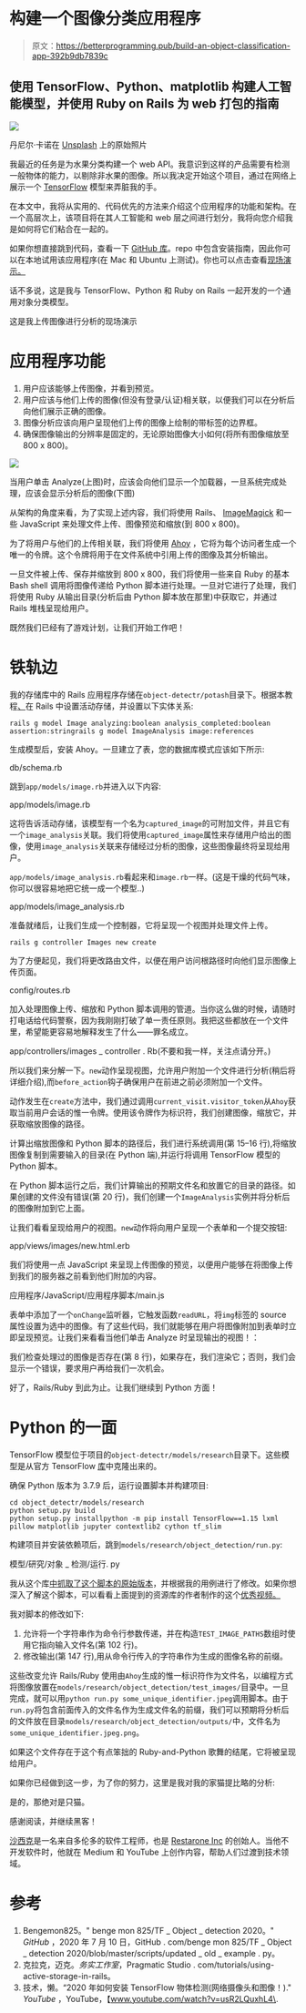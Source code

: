 # 构建一个图像分类应用程序

> 原文：<https://betterprogramming.pub/build-an-object-classification-app-392b9db7839c>

## 使用 TensorFlow、Python、matplotlib 构建人工智能模型，并使用 Ruby on Rails 为 web 打包的指南

![](img/34cddb0cc529038267fe51035270f01f.png)

丹尼尔·卡诺在 [Unsplash](https://unsplash.com/?utm_source=unsplash&utm_medium=referral&utm_content=creditCopyText) 上的原始照片

我最近的任务是为水果分类构建一个 web API。我意识到这样的产品需要有检测一般物体的能力，以剔除非水果的图像。所以我决定开始这个项目，通过在网络上展示一个 [TensorFlow](https://www.tensorflow.org/) 模型来弄脏我的手。

在本文中，我将从实用的、代码优先的方法来介绍这个应用程序的功能和架构。在一个高层次上，该项目将在其人工智能和 web 层之间进行划分，我将向您介绍我是如何将它们粘合在一起的。

如果你想直接跳到代码，查看一下 [GitHub 库](https://github.com/donrestarone/object-detectr)。repo 中包含安装指南，因此你可以在本地试用该应用程序(在 Mac 和 Ubuntu 上测试)。你也可以点击查看[现场演示。](https://potassium.shashike.me/)

话不多说，这是我与 TensorFlow、Python 和 Ruby on Rails 一起开发的一个通用对象分类模型。

这是我上传图像进行分析的现场演示

# 应用程序功能

1.  用户应该能够上传图像，并看到预览。
2.  用户应该与他们上传的图像(但没有登录/认证)相关联，以便我们可以在分析后向他们展示正确的图像。
3.  图像分析应该向用户呈现他们上传的图像上绘制的带标签的边界框。
4.  确保图像输出的分辨率是固定的，无论原始图像大小如何(将所有图像缩放至 800 x 800)。

![](img/acab62e7e1c758adbf6eef07648d8ca7.png)

当用户单击 Analyze(上图)时，应该会向他们显示一个加载器，一旦系统完成处理，应该会显示分析后的图像(下图)

从架构的角度来看，为了实现上述内容，我们将使用 Rails、 [ImageMagick](https://imagemagick.org/index.php) 和一些 JavaScript 来处理文件上传、图像预览和缩放(到 800 x 800)。

为了将用户与他们的上传相关联，我们将使用 [Ahoy](https://github.com/ankane/ahoy) ，它将为每个访问者生成一个唯一的令牌。这个令牌将用于在文件系统中引用上传的图像及其分析输出。

一旦文件被上传、保存并缩放到 800 x 800，我们将使用一些来自 Ruby 的基本 Bash shell 调用将图像传递给 Python 脚本进行处理。一旦对它进行了处理，我们将使用 Ruby 从输出目录(分析后由 Python 脚本放在那里)中获取它，并通过 Rails 堆栈呈现给用户。

既然我们已经有了游戏计划，让我们开始工作吧！

# 铁轨边

我的存储库中的 Rails 应用程序存储在`object-detectr/potash`目录下。根据本教程[、](https://pragmaticstudio.com/tutorials/using-active-storage-in-rails)在 Rails 中设置活动存储，并设置以下实体关系:

```
rails g model Image analyzing:boolean analysis_completed:boolean assertion:stringrails g model ImageAnalysis image:references
```

生成模型后，安装 Ahoy。一旦建立了表，您的数据库模式应该如下所示:

db/schema.rb

跳到`app/models/image.rb`并进入以下内容:

app/models/image.rb

这将告诉活动存储，该模型有一个名为`captured_image`的可附加文件，并且它有一个`image_analysis`关联。我们将使用`captured_image`属性来存储用户给出的图像，使用`image_analysis`关联来存储经过分析的图像，这些图像最终将呈现给用户。

`app/models/image_analysis.rb`看起来和`image.rb`一样。(这是干燥的代码气味，你可以很容易地把它统一成一个模型..)

app/models/image_analysis.rb

准备就绪后，让我们生成一个控制器，它将呈现一个视图并处理文件上传。

```
rails g controller Images new create
```

为了方便起见，我们将更改路由文件，以便在用户访问根路径时向他们显示图像上传页面。

config/routes.rb

加入处理图像上传、缩放和 Python 脚本调用的管道。当你这么做的时候，请随时打电话给代码警察，因为我刚刚打破了单一责任原则。我把这些都放在一个文件里，希望能更容易地解释发生了什么——罪名成立。

app/controllers/images _ controller . Rb(不要和我一样，关注点请分开。)

所以我们来分解一下。`new`动作呈现视图，允许用户附加一个文件进行分析(稍后将详细介绍),而`before_action`钩子确保用户在前进之前必须附加一个文件。

动作发生在`create`方法中，我们通过调用`current_visit.visitor_token`从`Ahoy`获取当前用户会话的惟一令牌。使用该令牌作为标识符，我们创建图像，缩放它，并获取缩放图像的路径。

计算出缩放图像和 Python 脚本的路径后，我们进行系统调用(第 15–16 行),将缩放图像复制到需要输入的目录(在 Python 端),并运行将调用 TensorFlow 模型的 Python 脚本。

在 Python 脚本运行之后，我们计算输出的预期文件名和放置它的目录的路径。如果创建的文件没有错误(第 20 行)，我们创建一个`ImageAnalysis`实例并将分析后的图像附加到它上面。

让我们看看呈现给用户的视图。`new`动作将向用户呈现一个表单和一个提交按钮:

app/views/images/new.html.erb

我们将使用一点 JavaScript 来呈现上传图像的预览，以便用户能够在将图像上传到我们的服务器之前看到他们附加的内容。

应用程序/JavaScript/应用程序脚本/main.js

表单中添加了一个`onChange`监听器，它触发函数`readURL`，将`img`标签的 source 属性设置为选中的图像。有了这些代码，我们就能够在用户将图像附加到表单时立即呈现预览。让我们来看看当他们单击 Analyze 时呈现输出的视图！：

我们检查处理过的图像是否存在(第 8 行)，如果存在，我们渲染它；否则，我们会显示一个错误，要求用户再给我们一次机会。

好了，Rails/Ruby 到此为止。让我们继续到 Python 方面！

# Python 的一面

TensorFlow 模型位于项目的`object-detectr/models/research`目录下。这些模型是从官方 TensorFlow [库](https://github.com/tensorflow/models)中克隆出来的。

确保 Python 版本为 3.7.9 后，运行设置脚本并构建项目:

```
cd object_detectr/models/research
python setup.py build
python setup.py installpython -m pip install TensorFlow==1.15 lxml pillow matplotlib jupyter contextlib2 cython tf_slim
```

构建项目并安装依赖项后，跳到`models/research/object_detection/run.py`:

模型/研究/对象 _ 检测/运行. py

我从这个库[中抓取了这个脚本的原始版本](https://github.com/Bengemon825/TF_Object_Detection2020/blob/master/scripts/updated_old_example.py)，并根据我的用例进行了修改。如果你想深入了解这个脚本，可以看看上面提到的资源库的作者制作的这个[优秀视频。](https://www.youtube.com/watch?v=usR2LQuxhL4)

我对脚本的修改如下:

1.  允许将一个字符串作为命令行参数传递，并在构造`TEST_IMAGE_PATHS`数组时使用它指向输入文件名(第 102 行)。
2.  修改输出(第 147 行),用从命令行传入的字符串作为生成的图像名称的前缀。

这些改变允许 Rails/Ruby 使用由`Ahoy`生成的惟一标识符作为文件名，以编程方式将图像放置在`models/research/object_detection/test_images/`目录中。一旦完成，就可以用`python run.py some_unique_identifier.jpeg`调用脚本。由于`run.py`将包含前面传入的文件名作为生成文件名的前缀，我们可以预期将分析后的文件放在目录`models/research/object_detection/outputs/`中，文件名为`some_unique_identifier.jpeg.png`。

如果这个文件存在于这个有点笨拙的 Ruby-and-Python 歌舞的结尾，它将被呈现给用户。

如果你已经做到这一步，为了你的努力，这里是我对我的家猫提比略的分析:

是的，那绝对是只猫。

感谢阅读，并继续黑客！

[沙西克](https://www.linkedin.com/in/shashike-jayatunge/)是一名来自多伦多的软件工程师，也是 [Restarone Inc](https://www.restarone.com) 的创始人。当他不开发软件时，他就在 Medium 和 YouTube 上创作内容，帮助人们过渡到技术领域。

# 参考

1.  Bengemon825。" benge mon 825/TF _ Object _ detection 2020。" *GitHub* ，2020 年 7 月 10 日，GitHub . com/benge mon 825/TF _ Object _ detection 2020/blob/master/scripts/updated _ old _ example . py。
2.  克拉克，迈克。*务实工作室*，Pragmatic Studio . com/tutorials/using-active-storage-in-rails。
3.  技术，懒。“2020 年如何安装 TensorFlow 物体检测(网络摄像头和图像！)." *YouTube* ，YouTube，【www.youtube.com/watch?v=usR2LQuxhL4\. 